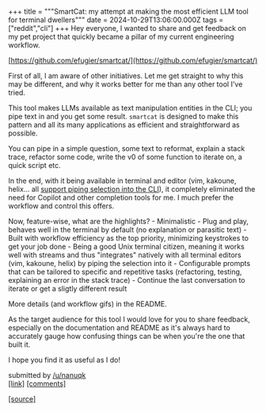 +++
title = """SmartCat: my attempt at making the most efficient LLM tool for terminal dwellers"""
date = 2024-10-29T13:06:00.000Z
tags = ["reddit","cli"]
+++
Hey everyone, I wanted to share and get feedback on my pet project that quickly became a pillar of my current engineering workflow.

[https://github.com/efugier/smartcat/](https://github.com/efugier/smartcat/)

First of all, I am aware of other initiatives. Let me get straight to why this may be different, and why it works better for me than any other tool I've tried.

This tool makes LLMs available as text manipulation entities in the CLI; you pipe text in and you get some result. `smartcat` is designed to make this pattern and all its many applications as efficient and straightforward as possible.

You can pipe in a simple question, some text to reformat, explain a stack trace, refactor some code, write the v0 of some function to iterate on, a quick script etc.

In the end, with it being available in terminal and editor (vim, kakoune, helix... all [support piping selection into the CLI](https://github.com/efugier/smartcat/?tab=readme-ov-file#integrating-with-editors)), it completely eliminated the need for Copilot and other completion tools for me. I much prefer the workflow and control this offers.

Now, feature-wise, what are the highlights? - Minimalistic - Plug and play, behaves well in the terminal by default (no explanation or parasitic text) - Built with workflow efficiency as the top priority, minimizing keystrokes to get your job done - Being a good Unix terminal citizen, meaning it works well with streams and thus "integrates" natively with all terminal editors (vim, kakoune, helix) by piping the selection into it - Configurable prompts that can be tailored to specific and repetitive tasks (refactoring, testing, explaining an error in the stack trace) - Continue the last conversation to iterate or get a sligtly different result

More details (and workflow gifs) in the README.

As the target audience for this tool I would love for you to share feedback, especially on the documentation and README as it's always hard to accurately gauge how confusing things can be when you're the one that built it.

I hope you find it as useful as I do!

submitted by [/u/nanuqk](https://www.reddit.com/user/nanuqk)  
[\[link\]](https://www.reddit.com/r/commandline/comments/1geu57k/smartcat_my_attempt_at_making_the_most_efficient/) [\[comments\]](https://www.reddit.com/r/commandline/comments/1geu57k/smartcat_my_attempt_at_making_the_most_efficient/)

[[source]](https://www.reddit.com/r/commandline/comments/1geu57k/smartcat_my_attempt_at_making_the_most_efficient/)
